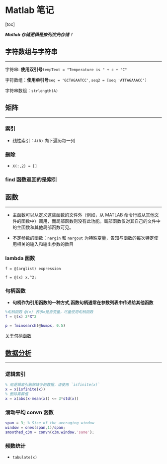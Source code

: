 # Matlab 笔记

[toc]

***Matlab 存储逻辑是按列优先存储！***

## 字符数组与字符串

---

字符串: **使用双引号**`tempText = "Temperature is " + c + "C"`

字符数组：**使用单引号**`seq = 'GCTAGAATCC'`, `seq2 = [seq 'ATTAGAAACC']`

字符串数组：`strlength(A)`

## 矩阵

---

### 索引

- 线性索引：`A(8)` 向下遍历每一列

### 删除

- `X(:,2) = []`

### find 函数返回的是索引

## 函数

---

- 主函数可以从定义这些函数的文件外（例如，从 MATLAB 命令行或从其他文件的函数中）调用，而局部函数则没有此功能。局部函数仅对其自己的文件中的主函数和其他局部函数可见。

- 不定参数的函数：`nargin` 和 `nargout` 为特殊变量，告知与函数的每次特定使用相关的输入和输出参数的数目

### lambda 函数

`f = @(arglist) expression`

`f = @(x) x.^2;`

### 句柄函数

- **句柄作为引用函数的一种方式,函数句柄通常在参数列表中传递给其他函数**

```matlab
%句柄函数 @(x) 表示x是自变量，尽量使用句柄函数
f = @(x) 2*X^2
```

```matlab
p = fminsearch(@humps, 0.5)
```

[关于句柄函数](https://ww2.mathworks.cn/help/matlab/learn_matlab/operations-on-nonlinear-functions.html)

## [数据分析](https://ww2.mathworks.cn/help/matlab/learn_matlab/data-analysis.html)

---

### 逻辑索引

```matlab
% 用逻辑索引删除缺少的数据，请使用 `isfinite(x)`
x = x(isfinite(x))
% 删除离群值
x = x(abs(x-mean(x)) <= 3*std(x))
```

### 滑动平均 convn 函数

```matlab
span = 3; % Size of the averaging window
window = ones(span,1)/span; 
smoothed_c3m = convn(c3m,window,'same');
```

### 频数统计

- `tabulate(x)`
